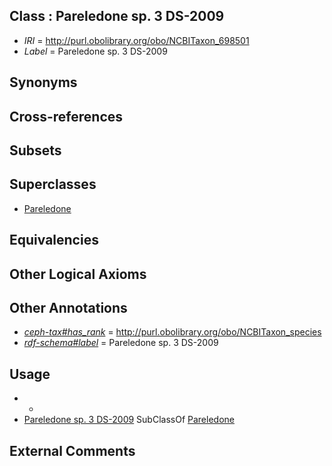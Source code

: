 
## Class : Pareledone sp. 3 DS-2009

 * *IRI* = http://purl.obolibrary.org/obo/NCBITaxon_698501
 * *Label* = Pareledone sp. 3 DS-2009

## Synonyms


## Cross-references


## Subsets


## Superclasses

 * [Pareledone](../../NCBITaxon/43/NCBITaxon_158843.md)

## Equivalencies


## Other Logical Axioms


## Other Annotations

 * *[ceph-tax#has_rank](../../ceph-tax#has/nk/ceph-tax#has_rank.md)* = http://purl.obolibrary.org/obo/NCBITaxon_species
 * *[rdf-schema#label](../../el/rdf-schema#label.md)* = Pareledone sp. 3 DS-2009

## Usage

 * -
 * [Pareledone sp. 3 DS-2009](../../NCBITaxon/01/NCBITaxon_698501.md) SubClassOf [Pareledone](../../NCBITaxon/43/NCBITaxon_158843.md)

## External Comments

